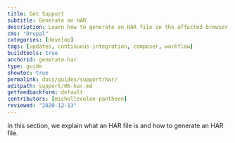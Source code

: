 ```yaml
---
title: Get Support
subtitle: Generate an HAR
description: Learn how to generate an HAR file in the affected browser.
cms: "Drupal"
categories: [develop]
tags: [updates, continuous-integration, composer, workflow]
buildtools: true
anchorid: generate-har
type: guide
showtoc: true
permalink: docs/guides/support/har/
editpath: support/06-har.md
getfeedbackform: default
contributors: [michellecolon-pantheon]
reviewed: "2020-12-13"
---
```


In this section, we explain what an HAR file is and how to generate an HAR file.

<Partial file="generate-har-file.md" />